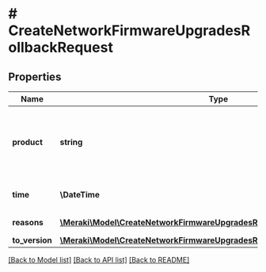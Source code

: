 # # CreateNetworkFirmwareUpgradesRollbackRequest

## Properties

Name | Type | Description | Notes
------------ | ------------- | ------------- | -------------
**product** | **string** | Product type to rollback (if the network is a combined network) | [optional]
**time** | **\DateTime** | Scheduled time for the rollback | [optional]
**reasons** | [**\Meraki\Model\CreateNetworkFirmwareUpgradesRollbackRequestReasonsInner[]**](CreateNetworkFirmwareUpgradesRollbackRequestReasonsInner.md) | Reasons for the rollback |
**to_version** | [**\Meraki\Model\CreateNetworkFirmwareUpgradesRollbackRequestToVersion**](CreateNetworkFirmwareUpgradesRollbackRequestToVersion.md) |  | [optional]

[[Back to Model list]](../../README.md#models) [[Back to API list]](../../README.md#endpoints) [[Back to README]](../../README.md)
